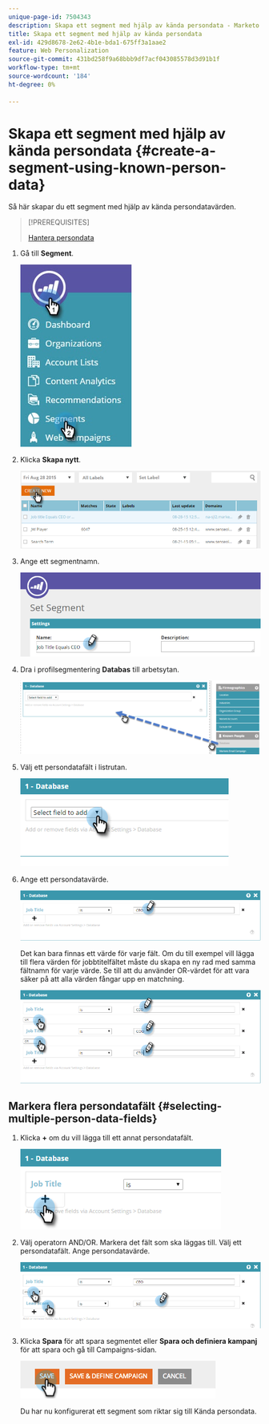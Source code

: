 ```yaml
---
unique-page-id: 7504343
description: Skapa ett segment med hjälp av kända persondata - Marketo Docs - produktdokumentation
title: Skapa ett segment med hjälp av kända persondata
exl-id: 429d8678-2e62-4b1e-bda1-675ff3a1aae2
feature: Web Personalization
source-git-commit: 431bd258f9a68bbb9df7acf043085578d3d91b1f
workflow-type: tm+mt
source-wordcount: '184'
ht-degree: 0%

---
```


# Skapa ett segment med hjälp av kända persondata {#create-a-segment-using-known-person-data}

Så här skapar du ett segment med hjälp av kända persondatavärden.

>[!PREREQUISITES]
>
>[Hantera persondata](/help/marketo/product-docs/web-personalization/using-web-segments/manage-person-data.md)

1. Gå till **Segment**.

   ![](assets/new-dropdown-segments-hand-2.jpg)

1. Klicka **Skapa nytt**.

   ![](assets/image2015-8-28-13-3a19-3a59.png)

1. Ange ett segmentnamn.

   ![](assets/image2015-8-28-13-3a2-3a59.png)

1. Dra i profilsegmentering **Databas** till arbetsytan.

   ![](assets/four-1.png)

1. Välj ett persondatafält i listrutan.

   ![](assets/five-1.png)

1. Ange ett persondatavärde.

   ![](assets/six.png)

   Det kan bara finnas ett värde för varje fält. Om du till exempel vill lägga till flera värden för jobbtitelfältet måste du skapa en ny rad med samma fältnamn för varje värde. Se till att du använder OR-värdet för att vara säker på att alla värden fångar upp en matchning.

   ![](assets/seven-1.png)

## Markera flera persondatafält {#selecting-multiple-person-data-fields}

1. Klicka **+** om du vill lägga till ett annat persondatafält.

   ![](assets/eight.png)

1. Välj operatorn AND/OR. Markera det fält som ska läggas till. Välj ett persondatafält. Ange persondatavärde.

   ![](assets/nine.png)

1. Klicka **Spara** för att spara segmentet eller **Spara och definiera kampanj** för att spara och gå till Campaigns-sidan.

   ![](assets/image2014-11-19-19-3a48-3a20-1.png)

   Du har nu konfigurerat ett segment som riktar sig till Kända persondata.
